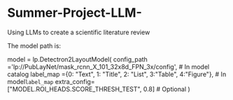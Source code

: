 # Summer-Project-LLM-
Using LLMs to create a scientific literature review

The model path is:

model = lp.Detectron2LayoutModel(
            config_path ='lp://PubLayNet/mask_rcnn_X_101_32x8d_FPN_3x/config', # In model catalog
            label_map   ={0: "Text", 1: "Title", 2: "List", 3:"Table", 4:"Figure"}, # In model`label_map`
            extra_config=["MODEL.ROI_HEADS.SCORE_THRESH_TEST", 0.8] # Optional
        )
